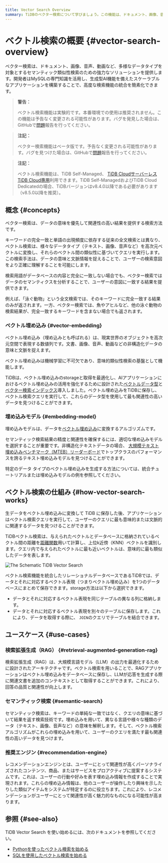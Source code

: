 ```yaml
---
title: Vector Search Overview
summary: TiDBのベクター検索について学びましょう。この機能は、ドキュメント、画像、音声、動画など、様々なデータタイプにわたってセマンティックな類似性検索を実行するための高度な検索ソリューションを提供します。
---
```


# ベクトル検索の概要 {#vector-search-overview}

ベクター検索は、ドキュメント、画像、音声、動画など、多様なデータタイプを対象とするセマンティック類似性検索のための強力なソリューションを提供します。開発者はMySQLの専門知識を活用し、生成型AI機能を備えたスケーラブルなアプリケーションを構築することで、高度な検索機能の統合を簡素化できます。

<CustomContent platform="tidb">

> **警告：**
>
> ベクトル検索機能は実験的です。本番環境での使用は推奨されません。この機能は予告なく変更される可能性があります。バグを発見した場合は、GitHubで[問題](https://github.com/pingcap/tidb/issues)報告を行ってください。

</CustomContent>

<CustomContent platform="tidb-cloud">

> **注記：**
>
> ベクター検索機能はベータ版です。予告なく変更される可能性があります。バグを見つけた場合は、GitHubで[問題](https://github.com/pingcap/tidb/issues)報告を行ってください。

</CustomContent>

> **注記：**
>
> ベクトル検索機能は、TiDB Self-Managed、 [TiDB Cloudサーバーレス](https://docs.pingcap.com/tidbcloud/select-cluster-tier#tidb-cloud-serverless) [TiDB Cloud専用](https://docs.pingcap.com/tidbcloud/select-cluster-tier#tidb-cloud-dedicated)利用できます。TiDB Self-ManagedおよびTiDB Cloud Dedicatedの場合、TiDBバージョンはv8.4.0以降である必要があります（v8.5.0以降を推奨）。

## 概念 {#concepts}

ベクター検索は、データの意味を優先して関連性の高い結果を提供する検索方法です。

キーワードの完全一致と単語の出現頻度に依存する従来の全文検索とは異なり、ベクトル検索は、様々なデータタイプ（テキスト、画像、音声など）を高次元ベクトルに変換し、それらのベクトル間の類似性に基づいてクエリを実行します。この検索手法は、データの意味と文脈情報を捉えることで、ユーザーの検索意図をより正確に理解することを可能にします。

検索用語がデータベースの内容と完全に一致しない場合でも、ベクター検索ではデータのセマンティクスを分析することで、ユーザーの意図に一致する結果を提供できます。

例えば、「泳ぐ動物」という全文検索では、そのキーワードに完全一致する結果のみが返されます。一方、ベクター検索では、魚やアヒルなど、他の泳ぐ動物の検索結果が、完全一致するキーワードを含まない場合でも返されます。

### ベクトル埋め込み {#vector-embedding}

ベクトル埋め込み（埋め込みとも呼ばれる）は、現実世界のオブジェクトを高次元空間で表現する数値列です。文書、画像、音声、動画などの非構造化データの意味と文脈を捉えます。

ベクトル埋め込みは機械学習に不可欠であり、意味的類似性検索の基盤として機能します。

TiDBは、ベクトル埋め込みのstorageと取得を最適化し、AIアプリケーションにおけるベクトル埋め込みの活用を強化するために設計された[ベクトルデータ型](/vector-search/vector-search-data-types.md)と[ベクター検索インデックス](/vector-search/vector-search-index.md)導入しました。ベクトル埋め込みをTiDBに保存し、ベクトル検索クエリを実行して、これらのデータ型を使用して最も関連性の高いデータを見つけることができます。

### 埋め込みモデル {#embedding-model}

埋め込みモデルは、データを[ベクトル埋め込み](#vector-embedding)に変換するアルゴリズムです。

セマンティック検索結果の精度と関連性を確保するには、適切な埋め込みモデルを選択することが重要です。非構造化テキストデータの場合、 [大規模テキスト埋め込みベンチマーク（MTEB）リーダーボード](https://huggingface.co/spaces/mteb/leaderboard)でトップクラスのパフォーマンスを誇るテキスト埋め込みモデルを見つけることができます。

特定のデータ タイプのベクトル埋め込みを生成する方法については、統合チュートリアルまたは埋め込みモデルの例を参照してください。

## ベクトル検索の仕組み {#how-vector-search-works}

生データをベクトル埋め込みに変換して TiDB に保存した後、アプリケーションはベクトル検索クエリを実行して、ユーザーのクエリに最も意味的または文脈的に関連するデータを見つけることができます。

TiDBベクトル検索は、与えられたベクトルとデータベースに格納されているベクトル間の距離を[距離関数](/vector-search/vector-search-functions-and-operators.md)用いて計算し、上位k近傍（KNN）ベクトルを識別します。クエリ内で与えられたベクトルに最も近いベクトルは、意味的に最も類似したデータを表します。

![The Schematic TiDB Vector Search](https://docs-download.pingcap.com/media/images/docs/vector-search/embedding-search.png)

ベクトル検索機能を統合したリレーショナルデータベースであるTiDBでは、データとそれに対応するベクトル表現（つまりベクトル埋め込み）を1つのデータベースにまとめて保存できます。storage方法は以下から選択できます。

-   データとそれに対応するベクトル表現を同じテーブルの異なる列に格納します。
-   データとそれに対応するベクトル表現を別々のテーブルに保存します。これにより、データを取得する際に、 `JOIN`のクエリでテーブルを結合できます。

## ユースケース {#use-cases}

### 検索拡張生成（RAG） {#retrieval-augmented-generation-rag}

検索拡張生成（RAG）は、大規模言語モデル（LLM）の出力を最適化するために設計されたアーキテクチャです。ベクトル検索を用いることで、RAGアプリケーションはベクトル埋め込みをデータベースに保存し、LLMが応答を生成する際に関連文書を追加のコンテキストとして取得することができます。これにより、回答の品質と関連性が向上します。

### セマンティック検索 {#semantic-search}

セマンティック検索は、キーワードの単純な一致ではなく、クエリの意味に基づいて結果を返す検索技術です。埋め込みを用いて、異なる言語や様々な種類のデータ（テキスト、画像、音声など）の意味を解釈します。そして、ベクトル検索アルゴリズムがこれらの埋め込みを用いて、ユーザーのクエリを満たす最も関連性の高いデータを見つけます。

### 推奨エンジン {#recommendation-engine}

レコメンデーションエンジンとは、ユーザーにとって関連性が高くパーソナライズされたコンテンツ、商品、またはサービスをプロアクティブに提案するシステムです。これは、ユーザーの行動や好みを表す埋め込み情報を作成することで実現されます。これらの埋め込み情報は、他のユーザーが操作したり興味を示したりした類似アイテムをシステムが特定するのに役立ちます。これにより、レコメンデーションがユーザーにとって関連性が高く魅力的なものになる可能性が高まります。

## 参照 {#see-also}

TiDB Vector Search を使い始めるには、次のドキュメントを参照してください。

-   [Pythonを使ったベクトル検索を始める](/vector-search/vector-search-get-started-using-python.md)
-   [SQLを使用したベクトル検索を始める](/vector-search/vector-search-get-started-using-sql.md)

